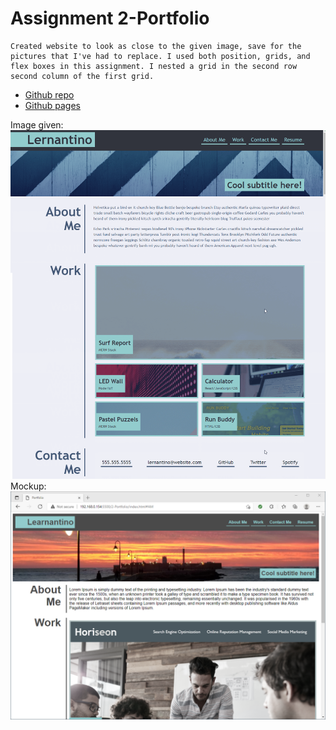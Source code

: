 # Assignment 2-Portfolio

    Created website to look as close to the given image, save for the pictures that I've had to replace. I used both position, grids, and flex boxes in this assignment. I nested a grid in the second row second column of the first grid.
    

* [Github repo](https://github.com/MJGRiley/2-Portfolio)
* [Github pages](https://MJGRiley.github.io/2-Portfolio/)

Image given:
![Image](./Assets/Images/HW2PicStitched.jpg)
Mockup:
![Image](Assets/Images/Mockup.png)
